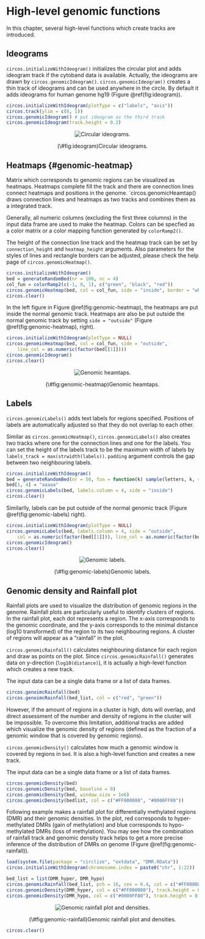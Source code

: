



# High-level genomic functions

In this chapter, several high-level functions which create tracks are introduced.

## Ideograms

`circos.initializeWithIdeogram()` initializes the circular plot and adds ideogram track
if the cytoband data is available. Actually, the ideograms are drawn by `circos.genomicIdeogram()`.
`circos.genomicIdeogram()` creates a thin track of ideograms and can be used anywhere
in the circle. By default it adds ideograms for human genome hg19 (Figure \@ref(fig:ideogram)).


```r
circos.initializeWithIdeogram(plotType = c("labels", "axis"))
circos.track(ylim = c(0, 1))
circos.genomicIdeogram() # put ideogram as the third track
circos.genomicIdeogram(track.height = 0.2)
```

<div class="figure" style="text-align: center">
<img src="11-high-level-genomic-functions_files/figure-epub3/ideogram-1.png" alt="Circular ideograms."  />
<p class="caption">(\#fig:ideogram)Circular ideograms.</p>
</div>

## Heatmaps {#genomic-heatmap}

Matrix which corresponds to genomic regions can be visualized as heatmaps. Heatmaps
complete fill the track and there are connection lines connect heatmaps and positions
in the genome. `circos.genomicHeamtap() draws connection lines and heatmaps as two tracks
and combines them as a integrated track.

Generally, all numeric columns (excluding the first three columns) in the input data frame
are used to make the heatmap. Colors can be specfied as a color matrix or a color mapping
function generated by `colorRamp2()`.

The height of the connection line track and the heatmap track can be set by `connection_height`
and `heatmap_height` arguments. Also parameters for the styles of lines and rectangle borders
can be adjusted, please check the help page of `circos.genomicHeatmap()`.


```r
circos.initializeWithIdeogram()
bed = generateRandomBed(nr = 100, nc = 4)
col_fun = colorRamp2(c(-1, 0, 1), c("green", "black", "red"))
circos.genomicHeatmap(bed, col = col_fun, side = "inside", border = "white")
circos.clear()
```

In the left figure in Figure \@ref(fig:genomic-heatmap), the heatmaps are put inside the 
normal genomic track. Heatmaps are also be put outside the normal genomic track by setting
`side = "outside"` (Figure \@ref(fig:genomic-heatmap), right).


```r
circos.initializeWithIdeogram(plotType = NULL)
circos.genomicHeatmap(bed, col = col_fun, side = "outside",
    line_col = as.numeric(factor(bed[[1]])))
circos.genomicIdeogram()
circos.clear()
```

<div class="figure" style="text-align: center">
<img src="11-high-level-genomic-functions_files/figure-epub3/genomic-heatmap-1.png" alt="Genomic heamtaps."  />
<p class="caption">(\#fig:genomic-heatmap)Genomic heamtaps.</p>
</div>

## Labels

`circos.genomicLabels()` adds text labels for regions specified.
Positions of labels are automatically adjusted so that they do not
overlap to each other.

Similar as `circos.genomicHeatmap()`, `circos.genomicLabels()` also 
creates two tracks where one for the connection lines and one for the 
labels. You can set the height of the labels track to be the maximum
width of labels by `labels_track = max(strwidth(labels))`. `padding`
argument controls the gap between two neighbouring labels.


```r
circos.initializeWithIdeogram()
bed = generateRandomBed(nr = 50, fun = function(k) sample(letters, k, replace = TRUE))
bed[1, 4] = "aaaaa"
circos.genomicLabels(bed, labels.column = 4, side = "inside")
circos.clear()
```

Similarlly, labels can be put outside of the normal genomic track (Figure \@ref(fig:genomic-labels) right).


```r
circos.initializeWithIdeogram(plotType = NULL)
circos.genomicLabels(bed, labels.column = 4, side = "outside",
	col = as.numeric(factor(bed[[1]])), line_col = as.numeric(factor(bed[[1]])))
circos.genomicIdeogram()
circos.clear()
```

<div class="figure" style="text-align: center">
<img src="11-high-level-genomic-functions_files/figure-epub3/genomic-labels-1.png" alt="Genomic labels."  />
<p class="caption">(\#fig:genomic-labels)Genomic labels.</p>
</div>

## Genomic density and Rainfall plot

Rainfall plots are used to visualize the distribution of genomic regions in the genome.
Rainfall plots are particularly useful to identify clusters of regions. In the
rainfall plot, each dot represents a region. The x-axis corresponds to the
genomic coordinate, and the y-axis corresponds to the minimal distance (log10
transformed) of the region to its two neighbouring regions. A cluster of regions will
appear as a “rainfall” in the plot.

`circos.genomicRainfall()` calculates neighbouring distance for each region
and draw as points on the plot. Since `circos.genomicRainfall()` generates data on
y-direction (`log10(distance)`), it is actually a high-level function which
creates a new track.

The input data can be a single data frame or a list of data frames.


```r
circos.genoimcRainfall(bed)
circos.genoimcRainfall(bed_list, col = c("red", "green"))
```

However, if the amount of regions in a cluster is high, dots will overlap, and
direct assessment of the number and density of regions in the cluster will be
impossible. To overcome this limitation, additional tracks are added which
visualize the genomic density of regions (defined as the fraction of a genomic
window that is covered by genomic regions).

`circos.genomicDensity()` calculates how much a genomic window is covered by
regions in `bed`. It is also a high-level function and creates a new track.

The input data can be a single data frame or a list of data frames.


```r
circos.genomicDensity(bed)
circos.genomicDensity(bed, baseline = 0)
circos.genomicDensity(bed, window.size = 1e6)
circos.genomicDensity(bedlist, col = c("#FF000080", "#0000FF80"))
```

Following example makes a rainfall plot for differentially methylated regions
(DMR) and their genomic densities. In the plot, red corresponds to hyper-methylated 
DMRs (gain of methylation) and blue corresponds to hypo-methylated
DMRs (loss of methylation). You may see how the combination of rainfall track
and genomic density track helps to get a more precise inference of the
distribution of DMRs on genome (Figure \@ref(fig:genomic-rainfall)).


```r
load(system.file(package = "circlize", "extdata", "DMR.RData"))
circos.initializeWithIdeogram(chromosome.index = paste0("chr", 1:22))

bed_list = list(DMR_hyper, DMR_hypo)
circos.genomicRainfall(bed_list, pch = 16, cex = 0.4, col = c("#FF000080", "#0000FF80"))
circos.genomicDensity(DMR_hyper, col = c("#FF000080"), track.height = 0.1)
circos.genomicDensity(DMR_hypo, col = c("#0000FF80"), track.height = 0.1)
```

<div class="figure" style="text-align: center">
<img src="11-high-level-genomic-functions_files/figure-epub3/genomic-rainfall-1.png" alt="Genomic rainfall plot and densities."  />
<p class="caption">(\#fig:genomic-rainfall)Genomic rainfall plot and densities.</p>
</div>

```r
circos.clear()
```
